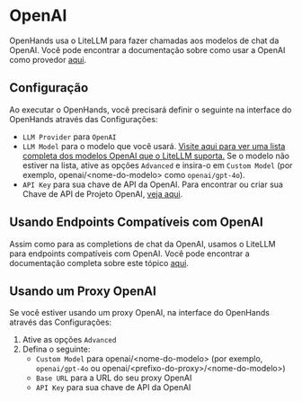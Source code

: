 # OpenAI

OpenHands usa o LiteLLM para fazer chamadas aos modelos de chat da OpenAI. Você pode encontrar a documentação sobre como usar a OpenAI como provedor [aqui](https://docs.litellm.ai/docs/providers/openai).

## Configuração

Ao executar o OpenHands, você precisará definir o seguinte na interface do OpenHands através das Configurações:
* `LLM Provider` para `OpenAI`
* `LLM Model` para o modelo que você usará.
[Visite aqui para ver uma lista completa dos modelos OpenAI que o LiteLLM suporta.](https://docs.litellm.ai/docs/providers/openai#openai-chat-completion-models)
Se o modelo não estiver na lista, ative as opções `Advanced` e insira-o em `Custom Model` (por exemplo, openai/&lt;nome-do-modelo&gt; como `openai/gpt-4o`).
* `API Key` para sua chave de API da OpenAI. Para encontrar ou criar sua Chave de API de Projeto OpenAI, [veja aqui](https://platform.openai.com/api-keys).

## Usando Endpoints Compatíveis com OpenAI

Assim como para as completions de chat da OpenAI, usamos o LiteLLM para endpoints compatíveis com OpenAI. Você pode encontrar a documentação completa sobre este tópico [aqui](https://docs.litellm.ai/docs/providers/openai_compatible).

## Usando um Proxy OpenAI

Se você estiver usando um proxy OpenAI, na interface do OpenHands através das Configurações:
1. Ative as opções `Advanced`
2. Defina o seguinte:
   - `Custom Model` para openai/&lt;nome-do-modelo&gt; (por exemplo, `openai/gpt-4o` ou openai/&lt;prefixo-do-proxy&gt;/&lt;nome-do-modelo&gt;)
   - `Base URL` para a URL do seu proxy OpenAI
   - `API Key` para sua chave de API da OpenAI
